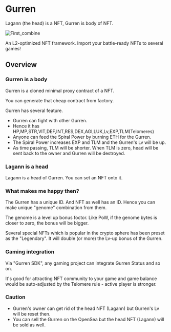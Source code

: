 # Gurren

Lagann (the head) is a NFT, Gurren is body of NFT.

![First_combine](https://user-images.githubusercontent.com/87266578/128313129-eff8efed-b928-4a1e-b36f-587610c02caf.jpeg)

An L2-optimized NFT framework. Import your battle-ready NFTs to several games!

## Overview

### Gurren is a body

Gurren is a cloned minimal proxy contract of a NFT.

You can generate that cheap contract from factory.

Gurren has several feature.

- Gurren can fight with other Gurren.
- Hence it has HP,MP,STR,VIT,DEF,INT,RES,DEX,AGI,LUK,Lv,EXP,TLM(Telomeres)
- Anyone can feed the Spiral Power by burning ETH for the Gurren.
- The Spiral Power increases EXP and TLM and the Gurren's Lv will be up.
- As time passing, TLM will be shorter. When TLM is zero, head will be sent back to the owner and Gurren will be destroyed.


### Lagann is a head

Lagann is a head of Gurren. You can set an NFT onto it.

### What makes me happy then?

The Gurren has a unique ID. And NFT as well has an ID. Hence you can make unique "genome" combination from them.

The genome is a level up bonus foctor. Like PoW, if the genome bytes is closer to zero, the bonus will be bigger.

Several special NFTs which is popular in the crypto sphere has been preset as the "Legendary". It will double (or more) the Lv-up bonus of the Gurren.

### Gaming integration

Via "Gurren SDK", any gaming project can integrate Gurren Status and so on.

It's good for attracting NFT community to your game and game balance would be auto-adjusted by the Telomere rule - active player is stronger.



### Caution

- Gurren's owner can get rid of the head NFT (Lagann) but Gurren's Lv will be reset then.
- You can sell the Gurren on the OpenSea but the head NFT (Lagann) will be sold as well.
